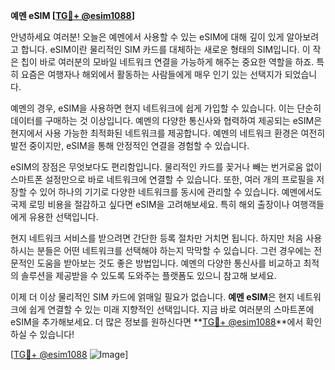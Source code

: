**예멘 eSIM [[TG💪+ @esim1088](https://t.me/s/esim1088)]**

안녕하세요 여러분! 오늘은 예멘에서 사용할 수 있는 eSIM에 대해 깊이 있게 알아보려고 합니다. eSIM이란 물리적인 SIM 카드를 대체하는 새로운 형태의 SIM입니다. 이 작은 칩이 바로 여러분의 모바일 네트워크 연결을 가능하게 해주는 중요한 역할을 하죠. 특히 요즘은 여행자나 해외에서 활동하는 사람들에게 매우 인기 있는 선택지가 되었습니다.

예멘의 경우, eSIM을 사용하면 현지 네트워크에 쉽게 가입할 수 있습니다. 이는 단순히 데이터를 구매하는 것 이상입니다. 예멘의 다양한 통신사와 협력하여 제공되는 eSIM은 현지에서 사용 가능한 최적화된 네트워크를 제공합니다. 예멘의 네트워크 환경은 여전히 발전 중이지만, eSIM을 통해 안정적인 연결을 경험할 수 있습니다.

eSIM의 장점은 무엇보다도 편리함입니다. 물리적인 카드를 꽂거나 빼는 번거로움 없이 스마트폰 설정만으로 바로 네트워크에 연결할 수 있습니다. 또한, 여러 개의 프로필을 저장할 수 있어 하나의 기기로 다양한 네트워크를 동시에 관리할 수 있습니다. 예멘에서도 국제 로밍 비용을 절감하고 싶다면 eSIM을 고려해보세요. 특히 해외 출장이나 여행객들에게 유용한 선택입니다.

현지 네트워크 서비스를 받으려면 간단한 등록 절차만 거치면 됩니다. 하지만 처음 사용하시는 분들은 어떤 네트워크를 선택해야 하는지 막막할 수 있습니다. 그런 경우에는 전문적인 도움을 받아보는 것도 좋은 방법입니다. 예멘의 다양한 통신사를 비교하고 최적의 솔루션을 제공받을 수 있도록 도와주는 플랫폼도 있으니 참고해 보세요.

이제 더 이상 물리적인 SIM 카드에 얽매일 필요가 없습니다. **예멘 eSIM**은 현지 네트워크에 쉽게 연결할 수 있는 미래 지향적인 선택입니다. 지금 바로 여러분의 스마트폰에 eSIM을 추가해보세요. 더 많은 정보를 원하신다면 **[TG💪+ @esim1088](https://t.me/s/esim1088)**에서 확인하실 수 있습니다!

[[TG💪+ @esim1088](https://t.me/s/esim1088) ![Image](https://i.postimg.cc/Y0z9fWf4/image.png)]